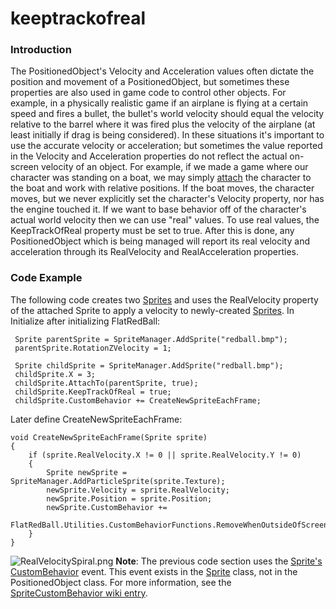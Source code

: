 # keeptrackofreal

### Introduction

The PositionedObject's Velocity and Acceleration values often dictate the position and movement of a PositionedObject, but sometimes these properties are also used in game code to control other objects. For example, in a physically realistic game if an airplane is flying at a certain speed and fires a bullet, the bullet's world velocity should equal the velocity relative to the barrel where it was fired plus the velocity of the airplane (at least initially if drag is being considered). In these situations it's important to use the accurate velocity or acceleration; but sometimes the value reported in the Velocity and Acceleration properties do not reflect the actual on-screen velocity of an object. For example, if we made a game where our character was standing on a boat, we may simply [attach](../../../../frb/docs/index.php) the character to the boat and work with relative positions. If the boat moves, the character moves, but we never explicitly set the character's Velocity property, nor has the engine touched it. If we want to base behavior off of the character's actual world velocity then we can use "real" values. To use real values, the KeepTrackOfReal property must be set to true. After this is done, any PositionedObject which is being managed will report its real velocity and acceleration through its RealVelocity and RealAcceleration properties.

### Code Example

The following code creates two [Sprites](../../../../frb/docs/index.php) and uses the RealVelocity property of the attached Sprite to apply a velocity to newly-created [Sprites](../../../../frb/docs/index.php). In Initialize after initializing FlatRedBall:

```
 Sprite parentSprite = SpriteManager.AddSprite("redball.bmp");
 parentSprite.RotationZVelocity = 1;

 Sprite childSprite = SpriteManager.AddSprite("redball.bmp");
 childSprite.X = 3;
 childSprite.AttachTo(parentSprite, true);
 childSprite.KeepTrackOfReal = true;
 childSprite.CustomBehavior += CreateNewSpriteEachFrame;
```

Later define CreateNewSpriteEachFrame:

```
void CreateNewSpriteEachFrame(Sprite sprite)
{
    if (sprite.RealVelocity.X != 0 || sprite.RealVelocity.Y != 0)
    {
        Sprite newSprite = SpriteManager.AddParticleSprite(sprite.Texture);
        newSprite.Velocity = sprite.RealVelocity;
        newSprite.Position = sprite.Position;
        newSprite.CustomBehavior += 
          FlatRedBall.Utilities.CustomBehaviorFunctions.RemoveWhenOutsideOfScreen;
    }
}
```

![RealVelocitySpiral.png](../../../../media/migrated_media-RealVelocitySpiral.png) **Note**: The previous code section uses the [Sprite's](../../../../frb/docs/index.php) [CustomBehavior](../../../../frb/docs/index.php) event. This event exists in the [Sprite](../../../../frb/docs/index.php) class, not in the PositionedObject class. For more information, see the [SpriteCustomBehavior wiki entry](../../../../frb/docs/index.php).
